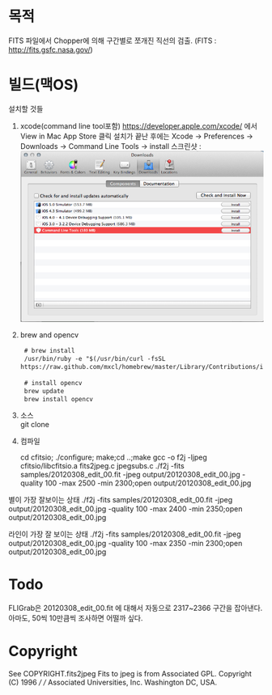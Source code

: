 
목적
====
FITS 파일에서 Chopper에 의해 구간별로 쪼개진 직선의 검출. (FITS : http://fits.gsfc.nasa.gov/)



빌드(맥OS)
=====
설치할 것들 

1. xcode(command line tool포함)
https://developer.apple.com/xcode/ 에서 View in Mac App Store 클릭
설치가 끝난 후에는 Xcode -> Preferences -> Downloads -> Command Line Tools -> install
스크린샷 : ![스크린샷](https://github.com/jinto/dtobj/blob/master/xcode_commandline.png)
		
2. brew and opencv
		
		# brew install
		/usr/bin/ruby -e "$(/usr/bin/curl -fsSL https://raw.github.com/mxcl/homebrew/master/Library/Contributions/install_homebrew.rb)"
		
		# install opencv
		brew update
		brew install opencv

3. 소스	
		git clone 

4. 컴파일

    cd cfitsio; ./configure; make;cd ..;make
    gcc -o f2j -ljpeg cfitsio/libcfitsio.a fits2jpeg.c jpegsubs.c
    ./f2j -fits samples/20120308_edit_00.fit -jpeg output/20120308_edit_00.jpg -quality 100 -max 2500 -min 2300;open output/20120308_edit_00.jpg 

별이 가장 잘보이는 상태
    ./f2j -fits samples/20120308_edit_00.fit -jpeg output/20120308_edit_00.jpg -quality 100 -max 2400 -min 2350;open output/20120308_edit_00.jpg 

라인이 가장 잘 보이는 상태
    ./f2j -fits samples/20120308_edit_00.fit -jpeg output/20120308_edit_00.jpg -quality 100 -max 2350 -min 2300;open output/20120308_edit_00.jpg 

Todo
====
    
FLIGrab은 20120308_edit_00.fit 에 대해서 자동으로 2317~2366 구간을 잡아낸다.
아마도, 50씩 10만큼씩 조사하면 어떨까 싶다.


Copyright
=========
See COPYRIGHT.fits2jpeg Fits to jpeg is from Associated 
GPL.
Copyright (C) 1996                                                   */
/*  Associated Universities, Inc. Washington DC, USA.  

